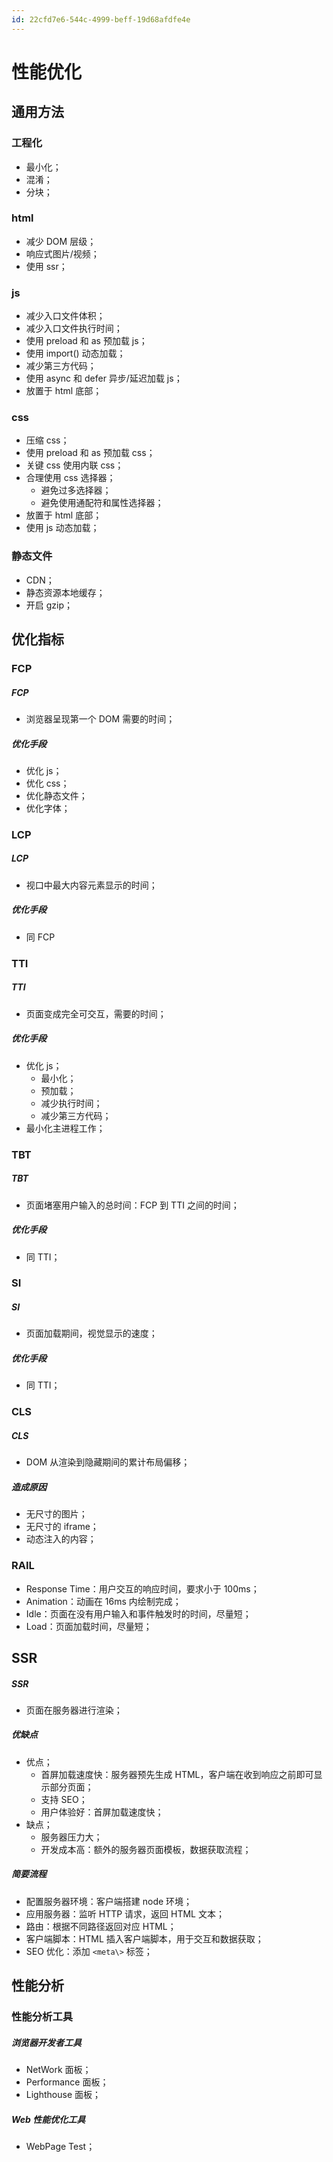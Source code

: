 ```yaml
---
id: 22cfd7e6-544c-4999-beff-19d68afdfe4e
---
```


# 性能优化

## 通用方法

### 工程化

- 最小化；
- 混淆；
- 分块；

### html

- 减少 DOM 层级；
- 响应式图片/视频；
- 使用 ssr；

### js

- 减少入口文件体积；
- 减少入口文件执行时间；
- 使用 preload 和 as 预加载 js；
- 使用 import() 动态加载；
- 减少第三方代码；
- 使用 async 和 defer 异步/延迟加载 js；
- 放置于 html 底部；

### css

- 压缩 css；
- 使用 preload 和 as 预加载 css；
- 关键 css 使用内联 css；
- 合理使用 css 选择器；
  - 避免过多选择器；
  - 避免使用通配符和属性选择器；
- 放置于 html 底部；
- 使用 js 动态加载；

### 静态文件

- CDN；
- 静态资源本地缓存；
- 开启 gzip；

## 优化指标

### FCP

##### FCP

- 浏览器呈现第一个 DOM 需要的时间；

##### 优化手段

- 优化 js；
- 优化 css；
- 优化静态文件；
- 优化字体；

### LCP

##### LCP

- 视口中最大内容元素显示的时间；

##### 优化手段

- 同 FCP

### TTI

##### TTI

- 页面变成完全可交互，需要的时间；

##### 优化手段

- 优化 js；
  - 最小化；
  - 预加载；
  - 减少执行时间；
  - 减少第三方代码；
- 最小化主进程工作；

### TBT

##### TBT

- 页面堵塞用户输入的总时间：FCP 到 TTI 之间的时间；

##### 优化手段

- 同 TTI；

### SI

##### SI

- 页面加载期间，视觉显示的速度；

##### 优化手段

- 同 TTI；

### CLS

##### CLS

- DOM 从渲染到隐藏期间的累计布局偏移；

##### 造成原因

- 无尺寸的图片；
- 无尺寸的 iframe；
- 动态注入的内容；

### RAIL

- Response Time：用户交互的响应时间，要求小于 100ms；
- Animation：动画在 16ms 内绘制完成；
- Idle：页面在没有用户输入和事件触发时的时间，尽量短；
- Load：页面加载时间，尽量短；

## SSR

##### SSR

- 页面在服务器进行渲染；

##### 优缺点

- 优点；
  - 首屏加载速度快：服务器预先生成 HTML，客户端在收到响应之前即可显示部分页面；
  - 支持 SEO；
  - 用户体验好：首屏加载速度快；
- 缺点；
  - 服务器压力大；
  - 开发成本高：额外的服务器页面模板，数据获取流程；

##### 简要流程

- 配置服务器环境：客户端搭建 node 环境；
- 应用服务器：监听 HTTP 请求，返回 HTML 文本；
- 路由：根据不同路径返回对应 HTML；
- 客户端脚本：HTML 插入客户端脚本，用于交互和数据获取；
- SEO 优化：添加 `<meta\>` 标签；

## 性能分析

### 性能分析工具

##### 浏览器开发者工具

- NetWork 面板；
- Performance 面板；
- Lighthouse 面板；

##### Web 性能优化工具

- WebPage Test；
